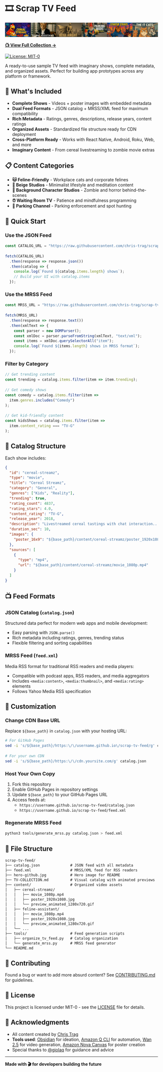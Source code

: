 # 🎞️ Scrap TV Feed

[![Scrap TV Feed Preview](hero-github.jpg)](TV-COLLECTION.md)

**[📺 View Full Collection →](TV-COLLECTION.md)**

[![License: MIT-0](https://img.shields.io/badge/License-MIT--0-yellow.svg)](https://github.com/chris-trag/scrap-tv-feed/blob/main/LICENSE)

A ready-to-use sample TV feed with imaginary shows, complete metadata, and organized assets. Perfect for building app prototypes across any platform or framework.

## 🌟 What's Included

- **Complete Shows** - Videos + poster images with embedded metadata
- **Dual Feed Formats** - JSON catalog + MRSS/XML feed for maximum compatibility
- **Rich Metadata** - Ratings, genres, descriptions, release years, content ratings
- **Organized Assets** - Standardized file structure ready for CDN deployment
- **Cross-Platform Ready** - Works with React Native, Android, Roku, Web, and more
- **Imaginary Content** - From cereal livestreaming to zombie movie extras

## 📋 Content Categories

- **🐱 Feline-Friendly** - Workplace cats and corporate felines
- **🎨 Beige Studios** - Minimalist lifestyle and meditation content  
- **🧟 Background Character Studios** - Zombie and horror behind-the-scenes
- **⏰ Waiting Room TV** - Patience and mindfulness programming
- **🚗 Parking Channel** - Parking enforcement and spot hunting

## 🚀 Quick Start

### Use the JSON Feed
```javascript
const CATALOG_URL = "https://raw.githubusercontent.com/chris-trag/scrap-tv-feed/main/catalog.json";

fetch(CATALOG_URL)
  .then(response => response.json())
  .then(catalog => {
    console.log(`Found ${catalog.items.length} shows`);
    // Build your UI with catalog.items
  });
```

### Use the MRSS Feed
```javascript
const MRSS_URL = "https://raw.githubusercontent.com/chris-trag/scrap-tv-feed/main/feed.xml";

fetch(MRSS_URL)
  .then(response => response.text())
  .then(xmlText => {
    const parser = new DOMParser();
    const xmlDoc = parser.parseFromString(xmlText, "text/xml");
    const items = xmlDoc.querySelectorAll("item");
    console.log(`Found ${items.length} shows in MRSS format`);
  });
```

### Filter by Category
```javascript
// Get trending content
const trending = catalog.items.filter(item => item.trending);

// Get comedy shows
const comedy = catalog.items.filter(item => 
  item.genres.includes("Comedy")
);

// Get kid-friendly content
const kidsShows = catalog.items.filter(item => 
  item.content_rating === "TV-G"
);
```

## 🎯 Catalog Structure

Each show includes:
```json
{
  "id": "cereal-streamz",
  "type": "movie",
  "title": "Cereal Streamz", 
  "category": "General",
  "genres": ["Kids", "Reality"],
  "trending": true,
  "rating_count": 4837,
  "rating_stars": 4.0,
  "content_rating": "TV-G",
  "release_year": 2018,
  "description": "Livestreamed cereal tastings with chat interaction...",
  "duration_sec": 10,
  "images": {
    "poster_16x9": "${base_path}/content/cereal-streamz/poster_1920x1080.jpg"
  },
  "sources": [
    {
      "type": "mp4", 
      "url": "${base_path}/content/cereal-streamz/movie_1080p.mp4"
    }
  ]
}
```

## 📺 Feed Formats

### JSON Catalog (`catalog.json`)
Structured data perfect for modern web apps and mobile development:
- Easy parsing with `JSON.parse()`
- Rich metadata including ratings, genres, trending status
- Flexible filtering and sorting capabilities

### MRSS Feed (`feed.xml`)
Media RSS format for traditional RSS readers and media players:
- Compatible with podcast apps, RSS readers, and media aggregators
- Includes `<media:content>`, `<media:thumbnail>`, and `<media:rating>` elements
- Follows Yahoo Media RSS specification

## 🔧 Customization

### Change CDN Base URL
Replace `${base_path}` in `catalog.json` with your hosting URL:

```bash
# For GitHub Pages
sed -i 's/${base_path}/https:\/\/username.github.io\/scrap-tv-feed/g' catalog.json

# For your own CDN
sed -i 's/${base_path}/https:\/\/cdn.yoursite.com/g' catalog.json
```

### Host Your Own Copy
1. Fork this repository
2. Enable GitHub Pages in repository settings
3. Update `${base_path}` to your GitHub Pages URL
4. Access feeds at:
   - `https://username.github.io/scrap-tv-feed/catalog.json`
   - `https://username.github.io/scrap-tv-feed/feed.xml`

### Regenerate MRSS Feed
```bash
python3 tools/generate_mrss.py catalog.json > feed.xml
```

## 📁 File Structure

```
scrap-tv-feed/
├── catalog.json              # JSON feed with all metadata
├── feed.xml                  # MRSS/XML feed for RSS readers
├── hero-github.jpg           # Hero image for README
├── TV-COLLECTION.md          # Visual catalog with animated previews
├── content/                  # Organized video assets
│   ├── cereal-streamz/
│   │   ├── movie_1080p.mp4
│   │   ├── poster_1920x1080.jpg
│   │   └── preview_animated_1280x720.gif
│   ├── feline-assistant/
│   │   ├── movie_1080p.mp4
│   │   ├── poster_1920x1080.jpg
│   │   └── preview_animated_1280x720.gif
│   └── ...
├── tools/                    # Feed generation scripts
│   ├── organize_tv_feed.py   # Catalog organization
│   └── generate_mrss.py      # MRSS feed generator
└── README.md
```

## 🤝 Contributing

Found a bug or want to add more absurd content? See [CONTRIBUTING.md](CONTRIBUTING.md) for guidelines.

## 📄 License

This project is licensed under MIT-0 - see the [LICENSE](LICENSE) file for details.

## 🙏 Acknowledgments

- All content created by [Chris Trag](https://github.com/chris-trag)
- **Tools used**: [Obsidian](https://obsidian.md) for ideation, [Amazon Q CLI](https://aws.amazon.com/q/developer/) for automation, [Wan 2.5](https://github.com/Wan-Video) for video generation, [Amazon Nova Canvas](https://docs.aws.amazon.com/nova/latest/userguide/image-generation.html) for poster creation
- Special thanks to [@giolaq](https://github.com/giolaq) for guidance and advice

---

**Made with 🎬 for developers building the future**
